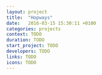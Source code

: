 ```yaml
---
layout: project
title:  "Hopways"
date:   2016-03-15 15:30:11 +0100
categories: projects
context: TODO
duration: TODO
start_project: TODO
developers: TODO
links: TODO
icons: TODO
---
```

